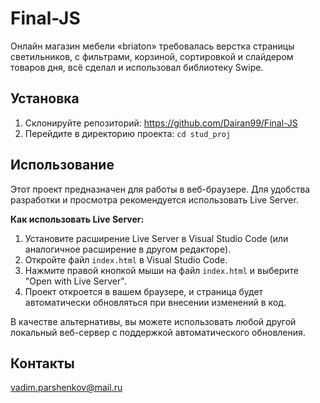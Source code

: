# Final-JS

Онлайн магазин мебели «briaton» требовалась верстка страницы светильников, с
фильтрами, корзиной, сортировкой и слайдером товаров дня, всё сделал и
использовал библиотеку Swipe.

## Установка

1.  Склонируйте репозиторий: https://github.com/Dairan99/Final-JS
2.  Перейдите в директорию проекта: `cd stud_proj`

## Использование

Этот проект предназначен для работы в веб-браузере. Для удобства разработки и просмотра рекомендуется использовать Live Server.

**Как использовать Live Server:**

1.  Установите расширение Live Server в Visual Studio Code (или аналогичное расширение в другом редакторе).
2.  Откройте файл `index.html` в Visual Studio Code.
3.  Нажмите правой кнопкой мыши на файл `index.html` и выберите "Open with Live Server".
4.  Проект откроется в вашем браузере, и страница будет автоматически обновляться при внесении изменений в код.

В качестве альтернативы, вы можете использовать любой другой локальный веб-сервер с поддержкой автоматического обновления.

## Контакты

vadim.parshenkov@mail.ru
